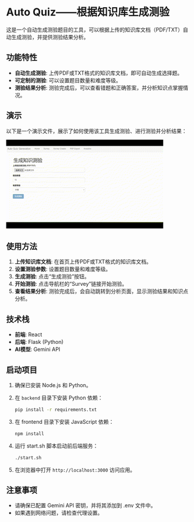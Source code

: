 # Auto Quiz——根据知识库生成测验

这是一个自动生成测验题目的工具，可以根据上传的知识库文档（PDF/TXT）自动生成测验，并提供测验结果分析。

## 功能特性

-   **自动生成测验**: 上传PDF或TXT格式的知识库文档，即可自动生成选择题。
-   **可定制的测验**: 可以设置题目数量和难度等级。
-   **测验结果分析**: 测验完成后，可以查看错题和正确答案，并分析知识点掌握情况。

## 演示

以下是一个演示文件，展示了如何使用该工具生成测验、进行测验并分析结果：

![演示](show.gif)

## 使用方法

1.  **上传知识库文档**: 在首页上传PDF或TXT格式的知识库文档。
2.  **设置测验参数**: 设置题目数量和难度等级。
3.  **生成测验**: 点击“生成测验”按钮。
4.  **开始测验**: 点击导航栏的“Survey”链接开始测验。
5.  **查看结果分析**: 测验完成后，会自动跳转到分析页面，显示测验结果和知识点分析。

## 技术栈

-   **前端**: React
-   **后端**: Flask (Python)
-   **AI模型**: Gemini API



## 启动项目

1.  确保已安装 Node.js 和 Python。
2.  在 `backend` 目录下安装 Python 依赖：

    ```bash
    pip install -r requirements.txt
    ```

3.  在 frontend 目录下安装 JavaScript 依赖：

    ```bash
    npm install
    ```

4.  运行 start.sh 脚本启动前后端服务：

    ```bash
    ./start.sh
    ```

5.  在浏览器中打开 `http://localhost:3000` 访问应用。

## 注意事项

-   请确保已配置 Gemini API 密钥，并将其添加到 .env 文件中。
-   如果遇到网络问题，请检查代理设置。
